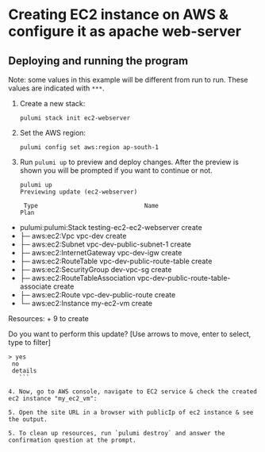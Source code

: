 

# Creating EC2 instance on AWS & configure it as apache web-server


## Deploying and running the program

Note: some values in this example will be different from run to run.  These values are indicated
with `***`.

1. Create a new stack:

    ```
    pulumi stack init ec2-webserver
    ```

2. Set the AWS region:

    ```
    pulumi config set aws:region ap-south-1
    ```

3. Run `pulumi up` to preview and deploy changes.  After the preview is shown you will be
    prompted if you want to continue or not.

    ```
    pulumi up
   Previewing update (ec2-webserver)      

     Type                              Name                                  Plan
 +   pulumi:pulumi:Stack               testing-ec2-ec2-webserver             create
 +   ├─ aws:ec2:Vpc                    vpc-dev                               create
 +   ├─ aws:ec2:Subnet                 vpc-dev-public-subnet-1               create
 +   ├─ aws:ec2:InternetGateway        vpc-dev-igw                           create
 +   ├─ aws:ec2:RouteTable             vpc-dev-public-route-table            create
 +   ├─ aws:ec2:SecurityGroup          dev-vpc-sg                            create
 +   ├─ aws:ec2:RouteTableAssociation  vpc-dev-public-route-table-associate  create
 +   ├─ aws:ec2:Route                  vpc-dev-public-route                  create
 +   └─ aws:ec2:Instance               my-ec2-vm                             create
 
Resources:
    + 9 to create

Do you want to perform this update?  [Use arrows to move, enter to select, type to filter]
 ```
> yes
  no
  details
    ```

4. Now, go to AWS console, navigate to EC2 service & check the created ec2 instance "my_ec2_vm":
 
5. Open the site URL in a browser with publicIp of ec2 instance & see the output.

5. To clean up resources, run `pulumi destroy` and answer the confirmation question at the prompt.
